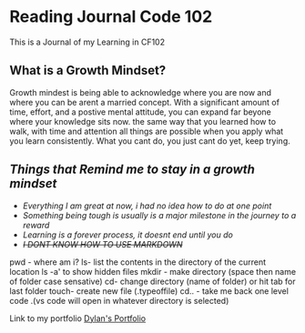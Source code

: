 # Reading Journal Code 102
This is a Journal of my Learning in CF102

## What is a Growth Mindset?
Growth mindest is being able to acknowledge where you are now and where you can be arent a married concept. With a significant amount of time, effort, and a postive mental attitude, you can expand far beyone where your knowledge sits now. the same way that you learned how to walk, with time and attention all things are possible when you apply what you learn consistently. What you cant do, you just cant do yet, keep trying.

## *Things that Remind me to stay in a growth mindset*
* *Everything I am great at now, i had no idea how to do at one point*
* *Something being tough is usually is a major milestone in the journey to a reward*
* *Learning is a forever process, it doesnt end until you do*
* *~~I DONT KNOW HOW TO USE MARKDOWN~~*


pwd - where am i?
ls- list the contents in the directory of the current location
ls -a' to show hidden files
mkdir - make directory (space then name of folder case sensative)
cd- change directory (name of folder) or hit tab for last folder
touch- create new file (.typeoffile)
cd.. - take me back one level
code .(vs code will open in whatever directory is selected)

Link to my portfolio 
[Dylan's Portfolio](https://github.com/dylancabral)
